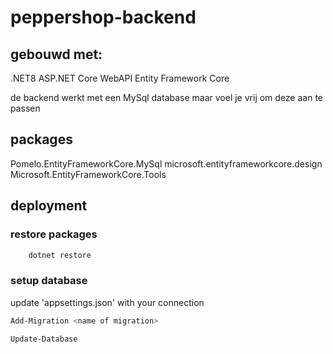 # peppershop-backend

## gebouwd met: 
.NET8
ASP.NET Core WebAPI
Entity Framework Core

de backend werkt met een MySql database maar voel je vrij om deze aan te passen

## packages
Pomelo.EntityFrameworkCore.MySql
microsoft.entityframeworkcore.design
Microsoft.EntityFrameworkCore.Tools

## deployment

### restore packages

```sh
	dotnet restore
```

### setup database
update 'appsettings.json' with your connection


```sh
Add-Migration <name of migration>
```

```sh
Update-Database
```